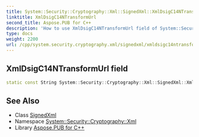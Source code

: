 ```yaml
---
title: System::Security::Cryptography::Xml::SignedXml::XmlDsigC14NTransformUrl field
linktitle: XmlDsigC14NTransformUrl
second_title: Aspose.PUB for C++
description: 'How to use XmlDsigC14NTransformUrl field of System::Security::Cryptography::Xml::SignedXml class in C++.'
type: docs
weight: 2200
url: /cpp/system.security.cryptography.xml/signedxml/xmldsigc14ntransformurl/
---
```

## XmlDsigC14NTransformUrl field




```cpp
static const String System::Security::Cryptography::Xml::SignedXml::XmlDsigC14NTransformUrl
```

## See Also

* Class [SignedXml](../)
* Namespace [System::Security::Cryptography::Xml](../../)
* Library [Aspose.PUB for C++](../../../)

